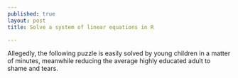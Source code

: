 ```yaml
---
published: true
layout: post
title: Solve a system of linear equations in R

---
```


Allegedly, the following puzzle is easily solved by young children in a matter of minutes, meanwhile reducing the average highly educated adult to shame and tears.
